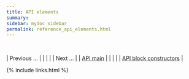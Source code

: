 ```yaml
---
title: API elements
summary: 
sidebar: mydoc_sidebar
permalink: reference_api_elements.html
---
```


<br/>

| <span class="label label-default">Previous ...</span> | | | | | <span class="label label-info">Next ...</span> |
| [API main](reference_api_top.html) | | | | | [API block constructors](reference_api_block_constructors.html) |

{% include links.html %}
